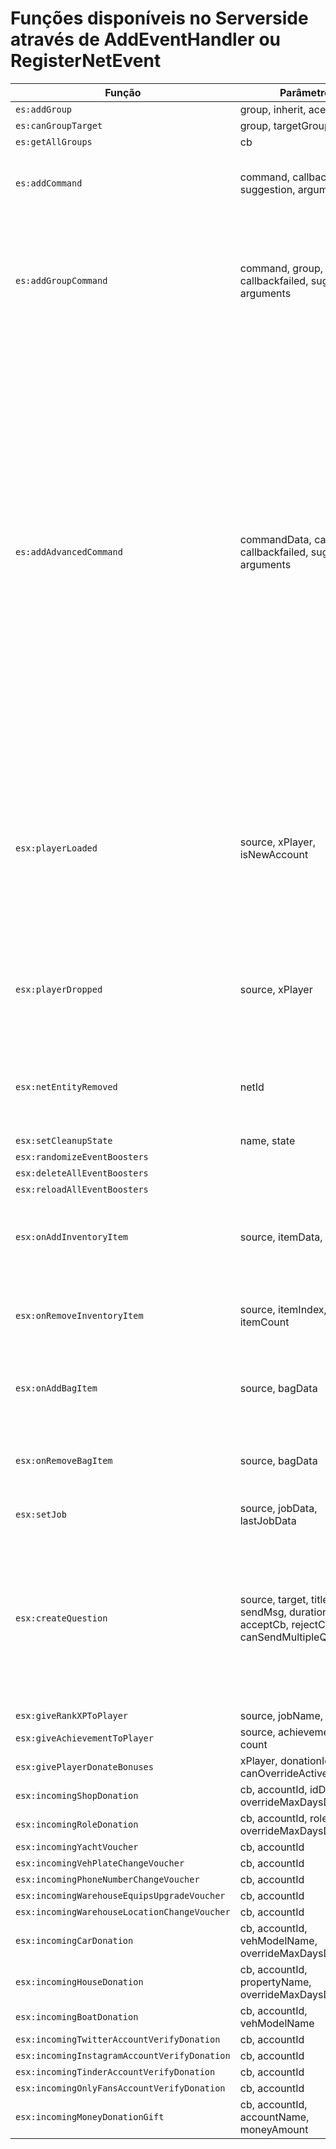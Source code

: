 # Funções disponíveis no Serverside através de **AddEventHandler** ou **RegisterNetEvent**

| Função     | Parâmetros                                     | NetEvent  | Descrição                                     |
|------------|------------------------------------------------|-----------|------------------------------------------------
| `es:addGroup`                 | group, inherit, aceGroup       | false |
| `es:canGroupTarget`           | group, targetGroup, cb         | false |
| `es:getAllGroups`             | cb                             | false |
| `es:addCommand`               | command, callback, suggestion, arguments                     | false | Cria um comando sem qualquer restrição para acessá-lo.
| `es:addGroupCommand`          | command, group, callback, callbackfailed, suggestion, arguments       | false | Cria um comando que possui a restrição onde o jogador deve possuir ao menos determinado grupo de permissões.
| `es:addAdvancedCommand`       | commandData, callback, callbackfailed, suggestion, arguments          | false | Cria um comando que pode ter restrições avançadas. `commandData` aceita um JSON no formato: {name = 'comando', group = 'grupo', role = 'role'}. É possível permitir aos jogadores para terem acesso ao comando através de grupos e também de roles, ou somente de um dos 2, ou até mesmo não indicar restrição alguma e só informar o nome do comando.
| `esx:playerLoaded`            | source, xPlayer, isNewAccount  | false | É disparado pela framework quando o jogador seleciona ou cria o personagem na tela de seleção de identidades após o carregamento do jogo.
| `esx:playerDropped`           | source, xPlayer                | false | É disparado quando um jogador que já havia sido reconhecido pela framework desconecta.
| `esx:netEntityRemoved`        | netId                          | false | É disparado quando uma Entity reconhecida pelo servidor é deletada do jogo.
| `esx:setCleanupState`         | name, state                    | false |
| `esx:randomizeEventBoosters`  |                      | false |
| `esx:deleteAllEventBoosters`  |                      | false |
| `esx:reloadAllEventBoosters`  |                      | false |
| `esx:onAddInventoryItem`      | source, itemData, itemCount                        | false | É disparado quando um jogador recebe um item no inventário.
| `esx:onRemoveInventoryItem`   | source, itemIndex, itemData, itemCount             | false | É disparado quando um jogador remove ou perde um item do inventário.
| `esx:onAddBagItem`            | source, bagData                                    | false | É disparado quando um jogador recebe uma mochila.
| `esx:onRemoveBagItem`         | source, bagData                                    | false | É disparado quando um jogador remove ou perde uma mochila.
| `esx:setJob`                  | source, jobData, lastJobData                       | false |
| `esx:createQuestion`          | source, target, title, sendMsg, duration, acceptCb, rejectCb, failCb, canSendMultipleQuestions  | false | Cria uma interface de pergunta (F5/F6) para o jogador, possibilitando agirmos conforme a resposta dele (seja ele aceitando, recusando ou não respondendo).
| `esx:giveRankXPToPlayer`      | source, jobName, xpCount                        | false |
| `esx:giveAchievementToPlayer` | source, achievementName, count                  | false |
| `esx:givePlayerDonateBonuses` | xPlayer, donationId, days, canOverrideActiveDonations     | false |
| `esx:incomingShopDonation`    | cb, accountId, idDonates, overrideMaxDaysDuration         | false |
| `esx:incomingRoleDonation`    | cb, accountId, roleName, overrideMaxDaysDuration         | false |
| `esx:incomingYachtVoucher`                    | cb, accountId         | false |
| `esx:incomingVehPlateChangeVoucher`           | cb, accountId         | false |
| `esx:incomingPhoneNumberChangeVoucher`        | cb, accountId         | false |
| `esx:incomingWarehouseEquipsUpgradeVoucher`   | cb, accountId         | false |
| `esx:incomingWarehouseLocationChangeVoucher`  | cb, accountId         | false |
| `esx:incomingCarDonation`     | cb, accountId, vehModelName, overrideMaxDaysDuration         | false |
| `esx:incomingHouseDonation`   | cb, accountId, propertyName, overrideMaxDaysDuration         | false |
| `esx:incomingBoatDonation`    | cb, accountId, vehModelName         | false |
| `esx:incomingTwitterAccountVerifyDonation`   | cb, accountId         | false |
| `esx:incomingInstagramAccountVerifyDonation` | cb, accountId         | false |
| `esx:incomingTinderAccountVerifyDonation`    | cb, accountId         | false |
| `esx:incomingOnlyFansAccountVerifyDonation`  | cb, accountId         | false |
| `esx:incomingMoneyDonationGift`              | cb, accountId, accountName, moneyAmount         | false |